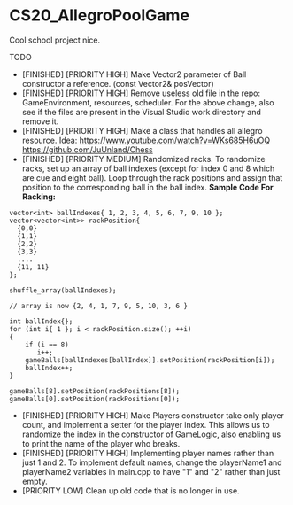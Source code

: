 # CS20_AllegroPoolGame

Cool school project nice.

TODO
- [FINISHED] [PRIORITY HIGH] Make Vector2 parameter of Ball constructor a reference. (const Vector2& posVector)
- [FINISHED] [PRIORITY HIGH] Remove useless old file in the repo: GameEnvironment, resources, scheduler. For the above change, also see if the files are present in the Visual Studio work directory and remove it.
- [FINISHED] [PRIORITY HIGH] Make a class that handles all allegro resource. Idea: https://www.youtube.com/watch?v=WKs685H6uOQ https://github.com/JuUnland/Chess
- [FINISHED] [PRIORITY MEDIUM] Randomized racks. To randomize racks, set up an array of ball indexes (except for index 0 and 8 which are cue and eight ball). Loop through the rack positions and assign that position to the corresponding ball in the ball index.
__Sample Code For Racking:__
```
vector<int> ballIndexes{ 1, 2, 3, 4, 5, 6, 7, 9, 10 };
vector<vector<int>> rackPosition{
  {0,0}
  {1,1}
  {2,2}
  {3,3}
  ....
  {11, 11}
};
  
shuffle_array(ballIndexes);
  
// array is now {2, 4, 1, 7, 9, 5, 10, 3, 6 }

int ballIndex{};
for (int i{ 1 }; i < rackPosition.size(); ++i)
{
    if (i == 8)
       i++;
    gameBalls[ballIndexes[ballIndex]].setPosition(rackPosition[i]);
    ballIndex++;
}

gameBalls[8].setPosition(rackPositions[8]);
gameBalls[0].setPosition(rackPositions[0]);

```
- [FINISHED] [PRIORITY HIGH] Make Players constructor take only player count, and implement a setter for the player index. This allows us to randomize the index in the constructor of GameLogic, also enabling us to print the name of the player who breaks.
- [FINISHED] [PRIORITY HIGH] Implementing player names rather than just 1 and 2. To implement default names, change the playerName1 and playerName2 variables in main.cpp to have "1" and "2" rather than just empty.
- [PRIORITY LOW] Clean up old code that is no longer in use.
